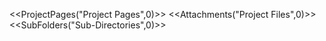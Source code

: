 <!-- --- 
title: breaker 
-->

<<ProjectPages("Project Pages",0)>> 
<<Attachments("Project Files",0)>> 
<<SubFolders("Sub-Directories",0)>>

